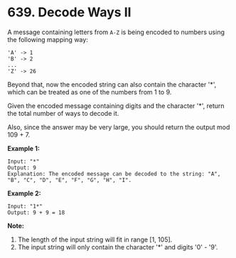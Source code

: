 # 639. Decode Ways II

A message containing letters from `A-Z` is being encoded to numbers using the following mapping way:

```
'A' -> 1
'B' -> 2
...
'Z' -> 26
```

Beyond that, now the encoded string can also contain the character '*', which can be treated as one of the numbers from 1 to 9.

Given the encoded message containing digits and the character '*', return the total number of ways to decode it.

Also, since the answer may be very large, you should return the output mod 109 + 7.

**Example 1:**

```
Input: "*"
Output: 9
Explanation: The encoded message can be decoded to the string: "A", "B", "C", "D", "E", "F", "G", "H", "I".
```



**Example 2:**

```
Input: "1*"
Output: 9 + 9 = 18
```



**Note:**

1. The length of the input string will fit in range [1, 105].
2. The input string will only contain the character '*' and digits '0' - '9'.